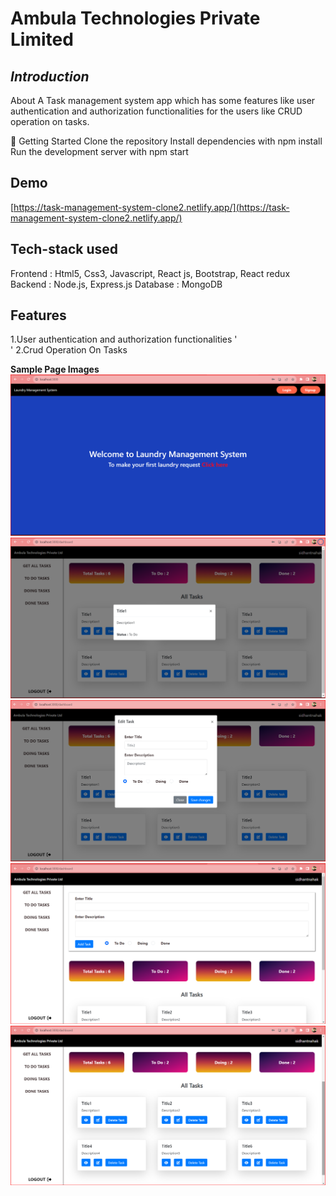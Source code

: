 # Ambula Technologies Private Limited
***Introduction***
---
About
A Task management system app which has some features like user authentication and authorization functionalities for the users like CRUD operation on tasks.

🚀 Getting Started 
Clone the repository Install dependencies with npm install 
Run the development server with  npm start

## Demo

[https://task-management-system-clone2.netlify.app/](https://task-management-system-clone2.netlify.app/)

## Tech-stack used

Frontend : Html5, Css3, Javascript, React js, Bootstrap, React redux
Backend : Node.js, Express.js
Database : MongoDB



## Features

1.User authentication and authorization functionalities
'<br>'
2.Crud Operation On Tasks
   
**Sample Page Images**
 ![ScreenShot](https://github.com/sidhantnahak/Task-Management-System-Nirvedha-Research/blob/main/client/src/Components/images/home_page.png)
 ![ScreenShot](https://github.com/sidhantnahak/Task-Management-System-Nirvedha-Research/blob/main/client/src/Components/images/task_details.png)
  ![ScreenShot](https://github.com/sidhantnahak/Task-Management-System-Nirvedha-Research/blob/main/client/src/Components/images/task_edit.png)
 ![ScreenShot](https://github.com/sidhantnahak/Task-Management-System-Nirvedha-Research/blob/main/client/src/Components/images/task_img-1.png)
 ![ScreenShot](https://github.com/sidhantnahak/Task-Management-System-Nirvedha-Research/blob/main/client/src/Components/images/task_img-2.png)



